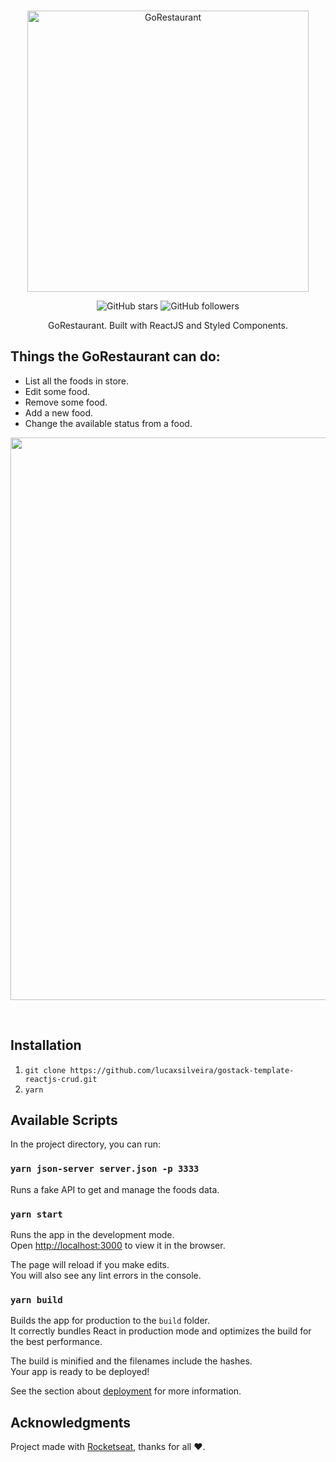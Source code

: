 <br />
<p align="center">
  <a>
    <img alt="GoRestaurant" title="GithubGoRestaurant" src="https://github.com/lucaxsilveira/gostack-template-reactjs-crud/blob/master/.github/logo.png?raw=true" width="450">
  </a>
</p>
<p align="center">
<a>
    <img alt="GitHub stars" src="https://img.shields.io/github/stars/lucaxsilveira/gostack-template-reactjs-crud?style=social">
</a>
<a>
    <img alt="GitHub followers" src="https://img.shields.io/github/followers/lucaxsilveira?style=social">
</a>
</p>


<p align="center">
  GoRestaurant. Built with ReactJS and Styled Components.
</p>

## Things the GoRestaurant can do:

* List all the foods in store.
* Edit some food.
* Remove some food.
* Add a new food.
* Change the available status from a food.

<p align="center">
  <img src="https://github.com/lucaxsilveira/gostack-template-reactjs-crud/blob/master/.github/print.png?raw=true" width=900>
</p>

<br>

## Installation

1. `git clone https://github.com/lucaxsilveira/gostack-template-reactjs-crud.git`
2. `yarn`

## Available Scripts

In the project directory, you can run:

### `yarn json-server server.json -p 3333`

Runs a fake API to get and manage the foods data.

### `yarn start`

Runs the app in the development mode.<br />
Open [http://localhost:3000](http://localhost:3000) to view it in the browser.

The page will reload if you make edits.<br />
You will also see any lint errors in the console.

### `yarn build`

Builds the app for production to the `build` folder.<br />
It correctly bundles React in production mode and optimizes the build for the best performance.

The build is minified and the filenames include the hashes.<br />
Your app is ready to be deployed!

See the section about [deployment](https://facebook.github.io/create-react-app/docs/deployment) for more information.


## Acknowledgments

Project made with [Rocketseat](https://rocketseat.com.br/), thanks for all :heart:. 
